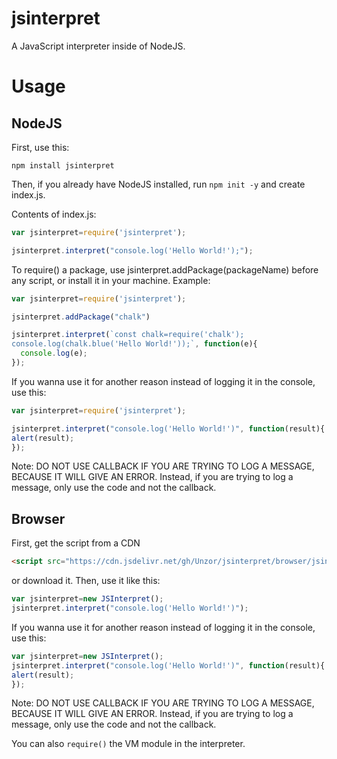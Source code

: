 # jsinterpret
A JavaScript interpreter inside of NodeJS.

# Usage
## NodeJS
First, use this:
```
npm install jsinterpret
```

Then, if you already have NodeJS installed, run ```npm init -y``` and create index.js.

Contents of index.js:
```javascript
var jsinterpret=require('jsinterpret');

jsinterpret.interpret("console.log('Hello World!');");
```
To require() a package, use jsinterpret.addPackage(packageName) before any script, or install it in your machine.
Example:

```javascript
var jsinterpret=require('jsinterpret');

jsinterpret.addPackage("chalk")

jsinterpret.interpret(`const chalk=require('chalk'); 
console.log(chalk.blue('Hello World!'));`, function(e){
  console.log(e);
});
```

If you wanna use it for another reason instead of logging it in the console, use this:

```javascript
var jsinterpret=require('jsinterpret');

jsinterpret.interpret("console.log('Hello World!')", function(result){
alert(result);
});
```

Note: DO NOT USE CALLBACK IF YOU ARE TRYING TO LOG A MESSAGE, BECAUSE IT WILL GIVE AN ERROR. Instead, if you are trying to log a message, only use the code and not the callback.

## Browser
First, get the script from a CDN
```html
<script src="https://cdn.jsdelivr.net/gh/Unzor/jsinterpret/browser/jsinterpret_browser.min.js"></script>
```
or download it.
Then, use it like this:
```javascript
var jsinterpret=new JSInterpret();
jsinterpret.interpret("console.log('Hello World!')");
```
If you wanna use it for another reason instead of logging it in the console, use this:

```javascript
var jsinterpret=new JSInterpret();
jsinterpret.interpret("console.log('Hello World!')", function(result){
alert(result);
});
```

Note: DO NOT USE CALLBACK IF YOU ARE TRYING TO LOG A MESSAGE, BECAUSE IT WILL GIVE AN ERROR. Instead, if you are trying to log a message, only use the code and not the callback.

You can also ```require()``` the VM module in the interpreter.
